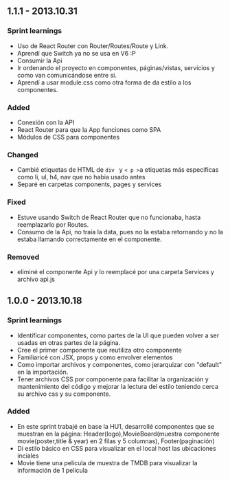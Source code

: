 ## 1.1.1 - 2013.10.31

### Sprint learnings

- Uso de React Router con Router/Routes/Route y Link.
- Aprendí que Switch ya no se usa en V6 :P
- Consumir la Api
- Ir ordenando el proyecto en componentes, páginas/vistas, servicios y como van comunicándose entre si.
- Aprendí a usar module.css como otra forma de da estilo a los componentes.

### Added
- Conexión con la API
- React Router para que la App funciones como SPA
- Módulos de CSS para componentes


### Changed

- Cambié etiquetas de HTML de `div ` y `< p >`a etiquetas más especificas como li, ul, h4, nav que no habia usado antes
- Separé en carpetas components, pages y services

### Fixed

- Estuve usando Switch de React Router que no funcionaba, hasta reemplazarlo por Routes.
- Consumo de la Api, no traia la data, pues no la estaba retornando y no la estaba llamando correctamente en el componente.

### Removed

- eliminé el componente Api y lo reemplacé por una carpeta Services y archivo api.js


## 1.0.0 - 2013.10.18



### Sprint learnings

- Identificar componentes, como partes de la UI que pueden volver a ser usadas en otras partes de la página.
- Cree el primer componente que reutiliza otro componente
- Familiaricé con JSX, props y como envolver elementos
- Como importar archivos y componentes, como jerarquizar con "default" en la importación.
- Tener archivos CSS por componente para facilitar la organización y mantenimiento del código y mejorar la lectura del estilo teniendo cerca su archivo css y su componente.

### Added

- En este sprint trabajé en base la HU1, desarrollé componentes que se muestran en la página: Header(logo),MovieBoard(muestra componente movie(poster,title & year) en 2 filas y 5 columnas), Footer(paginación)
- Di estilo básico en CSS para visualizar en el local host las ubicaciones inciales
- Movie tiene una pelicula de muestra de TMDB para visualizar la información de 1 pelicula

